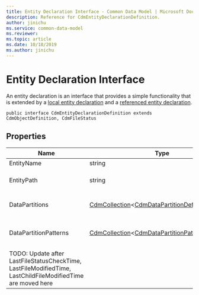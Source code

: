 ```yaml
---
title: Entity Declaration Interface - Common Data Model | Microsoft Docs
description: Reference for CdmEntityDeclarationDefinition.
author: jinichu
ms.service: common-data-model
ms.reviewer: 
ms.topic: article
ms.date: 10/18/2019
ms.author: jinichu
---
```


# Entity Declaration Interface

An entity declaration is an interface that provides a simple functionality that is extended by a [local entity declaration](localentitydeclaration.md) and a [referenced entity declaration](referencedentitydeclaration.md).

```
public interface CdmEntityDeclarationDefinition extends CdmObjectDefinition, CdmFileStatus
```

## Properties
|Name|Type|Description|
|---|---|---|
|EntityName|string|The entity's name.|
|EntityPath|string|The entity's path, implemented only by [LocalEntityDeclaration](localentitydeclaration.md).|
|DataPartitions|[CdmCollection](collection.md)\<[CdmDataPartitionDefinition](datapartition.md)>|The data partitions, implemented only by [LocalEntityDeclaration](localentitydeclaration.md).|
|DataPartitionPatterns|[CdmCollection](collection.md)\<[CdmDataPartitionPatternDefinition](datapartitionpattern.md)>|The data partition patterns, implemented only by [LocalEntityDeclaration](localentitydeclaration.md).|
|TODO: Update after LastFileStatusCheckTime, LastFileModifiedTime, LastChildFileModifiedTime are moved here|


